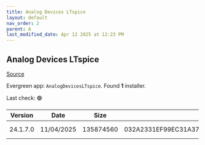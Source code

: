 ```yaml
---
title: Analog Devices LTspice
layout: default
nav_order: 2
parent: A
last_modified_date: Apr 12 2025 at 12:23 PM
---
```


## Analog Devices LTspice

[Source](https://www.analog.com/en/resources/design-tools-and-calculators/ltspice-simulator.html)

Evergreen app: `AnalogDevicesLTspice`. Found **1** installer.

Last check: 🟢

| Version  | Date       | Size      | Sha256                                                           | Type | URI                                                                                                                  |
| -------- | ---------- | --------- | ---------------------------------------------------------------- | ---- | -------------------------------------------------------------------------------------------------------------------- |
| 24.1.7.0 | 11/04/2025 | 135874560 | 032A2331EF99EC31A3736147C35ABB48CE1A48077B2825BCA5F5BACCD9FA9D73 | msi  | [https://LTspice.analog.com/download/24.1.7/LTspice64.msi](https://LTspice.analog.com/download/24.1.7/LTspice64.msi) |
